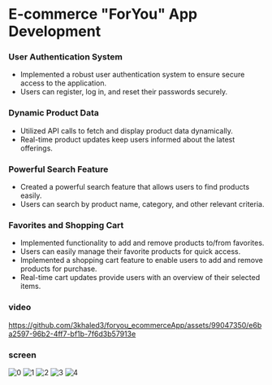 # E-commerce "ForYou" App Development

### User Authentication System
- Implemented a robust user authentication system to ensure secure access to the application.
- Users can register, log in, and reset their passwords securely.

### Dynamic Product Data
- Utilized API calls to fetch and display product data dynamically.
- Real-time product updates keep users informed about the latest offerings.

### Powerful Search Feature
- Created a powerful search feature that allows users to find products easily.
- Users can search by product name, category, and other relevant criteria.

### Favorites and Shopping Cart
- Implemented functionality to add and remove products to/from favorites.
- Users can easily manage their favorite products for quick access.
- Implemented a shopping cart feature to enable users to add and remove products for purchase.
- Real-time cart updates provide users with an overview of their selected items.
### video
https://github.com/3khaled3/foryou_ecommerceApp/assets/99047350/e6ba2597-96b2-4ff7-bf1b-7f6d3b57913e
### screen
![0](https://github.com/3khaled3/foryou_ecommerceApp/assets/99047350/edeb3616-4bf5-4f7f-8905-819889aab3f7)
![1](https://github.com/3khaled3/foryou_ecommerceApp/assets/99047350/9bdf4262-0c1d-4352-a407-da032bcdcca8)
![2](https://github.com/3khaled3/foryou_ecommerceApp/assets/99047350/36a4217d-67ec-491b-b334-00040c193851)
![3](https://github.com/3khaled3/foryou_ecommerceApp/assets/99047350/ef2cb1fc-0750-46b9-8f86-f44c5fb8b3e4)
![4](https://github.com/3khaled3/foryou_ecommerceApp/assets/99047350/83a66e63-5efe-4699-84cc-f6c23d2e826a)


